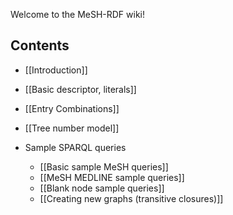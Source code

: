 Welcome to the MeSH-RDF wiki!

## Contents

* [[Introduction]]
* [[Basic descriptor, literals]]
* [[Entry Combinations]]
* [[Tree number model]]

* Sample SPARQL queries
    * [[Basic sample MeSH queries]]
    * [[MeSH MEDLINE sample queries]]
    * [[Blank node sample queries]]
    * [[Creating new graphs (transitive closures)]]

